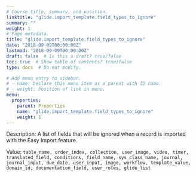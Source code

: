 ```yaml
---
# Course title, summary, and position.
linktitle: "glide.import_template.field_types_to_ignore"
summary: ""
weight: 1
# Page metadata.
title: "glide.import_template.field_types_to_ignore"
date: "2018-09-09T00:00:00Z"
lastmod: "2018-09-09T00:00:00Z"
draft: false  # Is this a draft? true/false
toc: true  # Show table of contents? true/false
type: docs  # Do not modify.

# Add menu entry to sidebar.
# - name: Declare this menu item as a parent with ID name.
# - weight: Position of link in menu.
menu:
  properties:
    parent: Properties
    name: "glide.import_template.field_types_to_ignore"
    weight: 1
---
```


Description: A list of fields that will be ignored when a record is imported with the Easy Import feature.


Value: `table_name, order_index, collection, user_image, video, timer, translated_field, conditions, field_name, sys_class_name, journal, journal_input, due_date, user_input, image, workflow, template_value, domain_id, documentation_field, user_roles, glide_list`